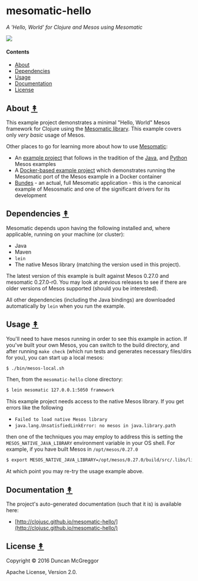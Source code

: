 # mesomatic-hello

*A 'Hello, World' for Clojure and Mesos using Mesomatic*

[![][mesos-logo]][mesos-logo-large]

[mesos-logo]: resources/images/Apache-Mesos-logo-x250.png
[mesos-logo-large]: resources/images/Apache-Mesos-logo-x1000.png


#### Contents

* [About](#about-)
* [Dependencies](#dependencies-)
* [Usage](#usage-)
* [Documentation](#documentation-)
* [License](#license-)


## About [&#x219F;](#contents)

This example project demonstrates a minimal "Hello, World" Mesos framework for Clojure using the [Mesomatic library](https://github.com/pyr/mesomatic). This example covers only *very basic* usage of Mesos.

Other places to go for learning more about how to use [Mesomatic](https://github.com/pyr/mesomatic):

* An [example project](https://github.com/oubiwann/mesomatic-example) that follows in the tradition of the [Java](https://github.com/apache/mesos/tree/master/src/examples/java), and [Python](https://github.com/apache/mesos/tree/master/src/examples/python) Mesos examples
* A [Docker-based example project](https://github.com/oubiwann/mesomatic-example-docker) which demonstrates running the Mesomatic port of the Mesos example in a Docker container
* [Bundes](https://github.com/pyr/bundes/) - an actual, full Mesomatic application - this is the canonical example of Mesosmatic and one of the significant drivers for its development


## Dependencies [&#x219F;](#contents)

Mesomatic depends upon having the following installed and, where applicable, running on your machine (or cluster):

* Java
* Maven
* ``lein``
* The native Mesos library (matching the version used in this project).

The latest version of this example is built against Mesos 0.27.0 and mesomatic 0.27.0-r0. You may look at previous releases to see if there are older versions of Mesos supported (should you be interested).

All other dependencies (including the Java bindings) are downloaded automatically by ``lein`` when you run the example.


## Usage [&#x219F;](#contents)

You'll need to have mesos running in order to see this example in action. If you've built your own Mesos, you can switch to the build directory, and after running ``make check`` (which run tests and generates necessary files/dirs for you), you can start up a local mesos:

```bash
$ ./bin/mesos-local.sh
```

Then, from the ``mesomatic-hello`` clone directory:

```bash
$ lein mesomatic 127.0.0.1:5050 framework
```

This example project needs access to the native Mesos library. If you get errors like the following

* ``Failed to load native Mesos library``
* ``java.lang.UnsatisfiedLinkError: no mesos in java.library.path``

then one of the techniques you may employ to address this is setting the ``MESOS_NATIVE_JAVA_LIBRARY`` environment variable in your OS shell. For example, if you have built Mesos in ``/opt/mesos/0.27.0``

```bash
$ export MESOS_NATIVE_JAVA_LIBRARY=/opt/mesos/0.27.0/build/src/.libs/libmesos.so
```

At which point you may re-try the usage example above.


## Documentation [&#x219F;](#contents)

The project's auto-generated documentation (such that it is) is available here:

* [http://clojusc.github.io/mesomatic-hello/](http://clojusc.github.io/mesomatic-hello/)


## License [&#x219F;](#contents)

Copyright © 2016 Duncan McGreggor

Apache License, Version 2.0.
